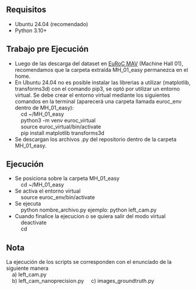 ## Requisitos

- Ubuntu 24.04 (recomendado)
- Python 3.10+
  
## Trabajo pre Ejecución 

- Luego de las descarga del dataset en [EuRoC MAV](https://projects.asl.ethz.ch/datasets/kmavvisualinertialdatasets) (Machine Hall 01), recomendamos que la carpeta extraída MH_01_easy permanezca en el home.
- En Ubuntu 24.04 no es posible instalar las librerias a utilizar (matplotlib, transforms3d) con el comando pip3, se optó por utilizar un entorno virtual.
  Se debe crear el entorno virtual mediante los siguientes comandos en la terminal (aparecerá una carpeta llamada euroc_env dentro de MH_01_easy):  
      &nbsp;&nbsp;&nbsp;&nbsp;cd ~/MH_01_easy  
      &nbsp;&nbsp;&nbsp;&nbsp;python3 -m venv euroc_virtual  
      &nbsp;&nbsp;&nbsp;&nbsp;source euroc_virtual/bin/activate  
      &nbsp;&nbsp;&nbsp;&nbsp;pip install matplotlib transforms3d 
- Se descargan los archivos .py del repositorio dentro de la carpeta MH_01_easy.

## Ejecución

- Se posiciona sobre la carpeta MH_01_easy  
    &nbsp;&nbsp;&nbsp;&nbsp;cd ~/MH_01_easy  
- Se activa el entorno virtual  
    &nbsp;&nbsp;&nbsp;&nbsp;source euroc_env/bin/activate
- Se ejecuta  
    &nbsp;&nbsp;&nbsp;&nbsp;python nombre_archivo.py   ejemplo: python left_cam.py
- Cuando finalice la ejecucion o se quiera salir del modo virtual  
    &nbsp;&nbsp;&nbsp;&nbsp;deactivate  
    &nbsp;&nbsp;&nbsp;&nbsp;cd

## Nota

La ejecución de los scripts se corresponden con el enunciado de la siguiente manera  
&nbsp;&nbsp;&nbsp;&nbsp;a) left_cam.py  
&nbsp;&nbsp;&nbsp;&nbsp;b) left_cam_nanoprecision.py
&nbsp;&nbsp;&nbsp;&nbsp;c) images_groundtruth.py
